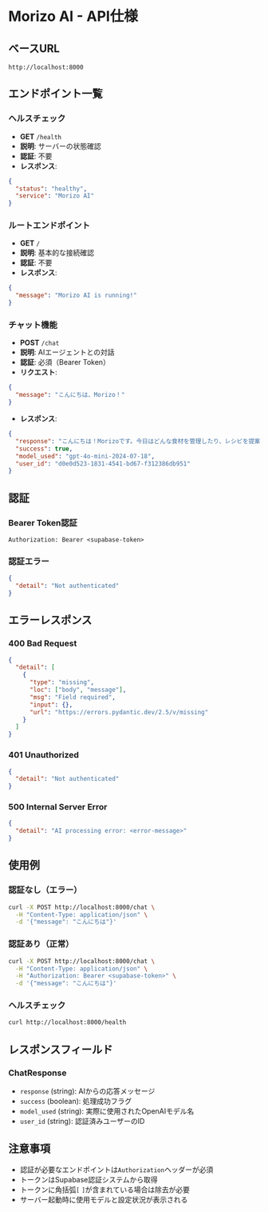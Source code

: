 # Morizo AI - API仕様

## ベースURL
```
http://localhost:8000
```

## エンドポイント一覧

### ヘルスチェック
- **GET** `/health`
- **説明**: サーバーの状態確認
- **認証**: 不要
- **レスポンス**:
```json
{
  "status": "healthy",
  "service": "Morizo AI"
}
```

### ルートエンドポイント
- **GET** `/`
- **説明**: 基本的な接続確認
- **認証**: 不要
- **レスポンス**:
```json
{
  "message": "Morizo AI is running!"
}
```

### チャット機能
- **POST** `/chat`
- **説明**: AIエージェントとの対話
- **認証**: 必須（Bearer Token）
- **リクエスト**:
```json
{
  "message": "こんにちは、Morizo！"
}
```
- **レスポンス**:
```json
{
  "response": "こんにちは！Morizoです。今日はどんな食材を管理したり、レシピを提案したりしましょうか？何かお手伝いできることがあれば教えてくださいね！",
  "success": true,
  "model_used": "gpt-4o-mini-2024-07-18",
  "user_id": "d0e0d523-1831-4541-bd67-f312386db951"
}
```

## 認証

### Bearer Token認証
```
Authorization: Bearer <supabase-token>
```

### 認証エラー
```json
{
  "detail": "Not authenticated"
}
```

## エラーレスポンス

### 400 Bad Request
```json
{
  "detail": [
    {
      "type": "missing",
      "loc": ["body", "message"],
      "msg": "Field required",
      "input": {},
      "url": "https://errors.pydantic.dev/2.5/v/missing"
    }
  ]
}
```

### 401 Unauthorized
```json
{
  "detail": "Not authenticated"
}
```

### 500 Internal Server Error
```json
{
  "detail": "AI processing error: <error-message>"
}
```

## 使用例

### 認証なし（エラー）
```bash
curl -X POST http://localhost:8000/chat \
  -H "Content-Type: application/json" \
  -d '{"message": "こんにちは"}'
```

### 認証あり（正常）
```bash
curl -X POST http://localhost:8000/chat \
  -H "Content-Type: application/json" \
  -H "Authorization: Bearer <supabase-token>" \
  -d '{"message": "こんにちは"}'
```

### ヘルスチェック
```bash
curl http://localhost:8000/health
```

## レスポンスフィールド

### ChatResponse
- `response` (string): AIからの応答メッセージ
- `success` (boolean): 処理成功フラグ
- `model_used` (string): 実際に使用されたOpenAIモデル名
- `user_id` (string): 認証済みユーザーのID

## 注意事項

- 認証が必要なエンドポイントは`Authorization`ヘッダーが必須
- トークンはSupabase認証システムから取得
- トークンに角括弧`[` `]`が含まれている場合は除去が必要
- サーバー起動時に使用モデルと設定状況が表示される
